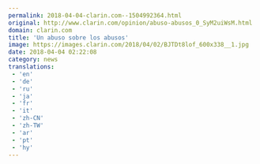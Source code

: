```yaml
---
permalink: 2018-04-04-clarin.com--1504992364.html
original: http://www.clarin.com/opinion/abuso-abusos_0_SyM2uiWsM.html
domain: clarin.com
title: 'Un abuso sobre los abusos'
image: https://images.clarin.com/2018/04/02/BJTDt8lof_600x338__1.jpg
date: 2018-04-04 02:22:08
category: news
translations: 
 - 'en'
 - 'de'
 - 'ru'
 - 'ja'
 - 'fr'
 - 'it'
 - 'zh-CN'
 - 'zh-TW'
 - 'ar'
 - 'pt'
 - 'hy'
---
```



